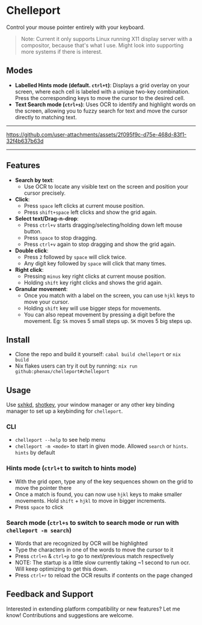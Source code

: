 # Chelleport
Control your mouse pointer entirely with your keyboard.

> Note: Current it only supports Linux running X11 display server with a compositor, because that's what I use. Might look into supporting more systems if there is interest.


## Modes
- **Labelled Hints mode (default. `ctrl+t`)**: Displays a grid overlay on your screen, where each cell is labeled with a unique two-key combination. Press the corresponding keys to move the cursor to the desired cell.
- **Text Search mode (`ctrl+s`)**: Uses OCR to identify and highlight words on the screen, allowing you to fuzzy search for text and move the cursor directly to matching text.


---

https://github.com/user-attachments/assets/2f095f9c-d75e-468d-83f1-32f4b637b63d

---


## Features
- **Search by text**:
  - Use OCR to locate any visible text on the screen and position your cursor precisely.
- **Click**:
  - Press `space` left clicks at current mouse position.
  - Press `shift+space` left clicks and show the grid again.
- **Select text/Drag-n-drop**:
  - Press `ctrl+v` starts dragging/selecting/holding down left mouse button.
  - Press `space` to stop dragging.
  - Press `ctrl+v` again to stop dragging and show the grid again.
- **Double click**:
  - Press `2` followed by `space` will click twice.
  - Any digit key followed by `space` will click that many times.
- **Right click**:
  - Pressing `minus` key right clicks at current mouse position.
  - Holding `shift` key right clicks and shows the grid again.
- **Granular movement**:
  - Once you match with a label on the screen, you can use `hjkl` keys to move your cursor.
  - Holding `shift` key will use bigger steps for movements.
  - You can also repeat movement by pressing a digit before the movement. Eg: `5k` moves 5 small steps up. `5K` moves 5 big steps up.


## Install
- Clone the repo and build it yourself: `cabal build chelleport` or `nix build`
- Nix flakes users can try it out by running: `nix run github:phenax/chelleport#chelleport`


## Usage
Use [sxhkd](https://github.com/baskerville/sxhkd), [shotkey](https://github.com/phenax/shotkey), your window manager or any other key binding manager to set up a keybinding for `chelleport`.

### CLI
- `chelleport --help` to see help menu
- `chelleport -m <mode>` to start in given mode. Allowed `search` or `hints`. `hints` by default

### Hints mode (`ctrl+t` to switch to hints mode)
- With the grid open, type any of the key sequences shown on the grid to move the pointer there
- Once a match is found, you can now use `hjkl` keys to make smaller movements. Hold `shift` + `hjkl` to move in bigger increments.
- Press `space` to click

### Search mode (`ctrl+s` to switch to search mode or run with `chelleport -m search`)
- Words that are recognized by OCR will be highlighted
- Type the characters in one of the words to move the cursor to it
- Press `ctrl+n` & `ctrl+p` to go to next/previous match respectively
- NOTE: The startup is a little slow currently taking ~1 second to run ocr. Will keep optimizing to get this down.
- Press `ctrl+r` to reload the OCR results if contents on the page changed


## Feedback and Support
Interested in extending platform compatibility or new features? Let me know! Contributions and suggestions are welcome.
